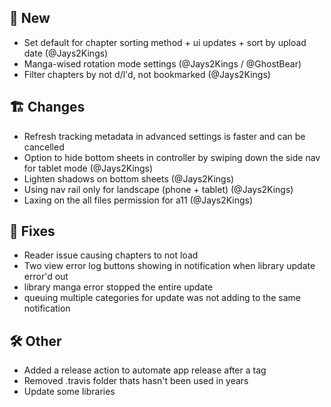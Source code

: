 ## 🥳 New
- Set default for chapter sorting method + ui updates + sort by upload date (@Jays2Kings)
- Manga-wised rotation mode settings (@Jays2Kings / @GhostBear)
- Filter chapters by not d/l'd, not bookmarked (@Jays2Kings)

## 🏗️ Changes
- Refresh tracking metadata in advanced settings is faster and can be cancelled
- Option to hide bottom sheets in controller by swiping down the side nav for tablet mode (@Jays2Kings)
- Lighten shadows on bottom sheets (@Jays2Kings)
- Using nav rail only for landscape (phone + tablet) (@Jays2Kings)
- Laxing on the all files permission for a11 (@Jays2Kings)

## 🐜 Fixes
- Reader issue causing chapters to not load
- Two view error log buttons showing in notification when library update error'd out
- library manga error stopped the entire update
- queuing multiple categories for update was not adding to the same notification

## 🛠️ Other
- Added a release action to automate app release after a tag
- Removed .travis folder thats hasn't been used in years
- Update some libraries
